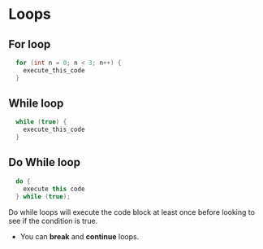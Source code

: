 # Loops 

## For loop

```java
  for (int n = 0; n < 3; n++) {
    execute_this_code
  }
```

## While loop

```java
  while (true) {
    execute_this_code
  }
```

## Do While loop

```java
  do {
    execute this code
  } while (true);
```

Do while loops will execute the code block at least once before looking to see if the condition is true. 

* You can **break** and **continue** loops. 